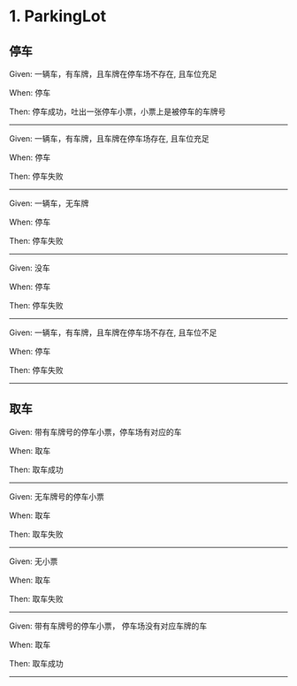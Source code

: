 # 1. ParkingLot 

## 停车

Given: 一辆车，有车牌，且车牌在停车场不存在, 且车位充足

When: 停车

Then: 停车成功，吐出一张停车小票，小票上是被停车的车牌号

---

Given: 一辆车，有车牌，且车牌在停车场存在, 且车位充足

When: 停车

Then: 停车失败

---


Given: 一辆车，无车牌

When: 停车

Then: 停车失败

---


Given: 没车

When: 停车

Then: 停车失败

---

Given: 一辆车，有车牌，且车牌在停车场不存在, 且车位不足

When: 停车

Then: 停车失败

---


## 取车

Given: 带有车牌号的停车小票，停车场有对应的车

When: 取车

Then: 取车成功

---


Given: 无车牌号的停车小票

When: 取车

Then: 取车失败

---

Given: 无小票

When: 取车

Then: 取车失败

---


Given: 带有车牌号的停车小票， 停车场没有对应车牌的车

When: 取车

Then: 取车成功

---

